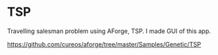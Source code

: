 # TSP
Travelling salesman problem using AForge, TSP. I made GUI of this app.

https://github.com/cureos/aforge/tree/master/Samples/Genetic/TSP
